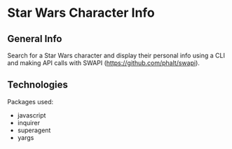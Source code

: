 # Star Wars Character Info

## General Info
Search for a Star Wars character and display their personal info using a CLI and making API calls with SWAPI (https://github.com/phalt/swapi).

## Technologies
Packages used: 
- javascript
- inquirer
- superagent
- yargs
